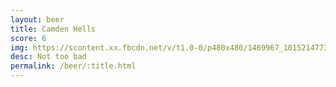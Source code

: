```yaml
---
layout: beer
title: Camden Hells
score: 6
img: https://scontent.xx.fbcdn.net/v/t1.0-0/p480x480/1469967_10152147735243745_1919940570_n.jpg?oh=437918fe74681da028c03edfcaf1f16b&oe=592354A0
desc: Not too bad
permalink: /beer/:title.html
---
```

